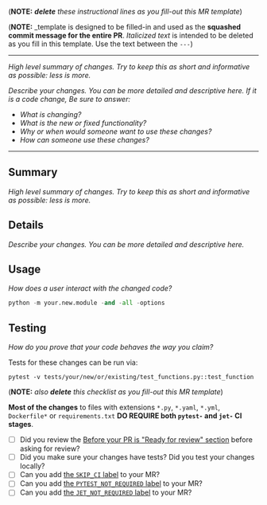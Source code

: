 (**NOTE:** _**delete** these instructional lines as you fill-out this MR template_)

(**NOTE:** _template is designed to be filled-in and used as the **squashed commit message for the entire PR**. _Italicized text_ is intended to be deleted as you fill in this template. Use the text between the `---`)

---

_High level summary of changes. Try to keep this as short and informative as possible: less is more._

_Describe your changes. You can be more detailed and descriptive here. If it is a code change, Be sure to answer:_
  - _What is changing?_
  - _What is the new or fixed functionality?_
  - _Why or when would someone want to use these changes?_
  - _How can someone use these changes?_
---

## Summary
_High level summary of changes. Try to keep this as short and informative as possible: less is more._

## Details
_Describe your changes. You can be more detailed and descriptive here._

## Usage
_How does a user interact with the changed code?_
```python
python -m your.new.module -and -all -options
```

## Testing
_How do you prove that your code behaves the way you claim?_

Tests for these changes can be run via:
```shell
pytest -v tests/your/new/or/existing/test_functions.py::test_function
```


(**NOTE:** _also **delete** this checklist as you fill-out this MR template_)

**Most of the changes** to files with extensions `*.py`, `*.yaml`, `*.yml`, `Dockerfile*` or `requirements.txt` **DO REQUIRE both `pytest-` and `jet-` CI stages**.

- [ ] Did you review the [Before your PR is "Ready for review" section](https://github.com/NVIDIA/bionemo-fw-ea/-/blob/dev/CONTRIBUTING.md?ref_type=heads#before-pr-ready) before asking for review?
- [ ] Did you make sure your changes have tests? Did you test your changes locally?
- [ ] Can you add [the `SKIP_CI` label](https://github.com/NVIDIA/bionemo-fw-ea/-/blob/dev/CONTRIBUTING.md?ref_type=heads#skip-ci) to your MR?
- [ ] Can you add [the `PYTEST_NOT_REQUIRED` label](https://github.com/NVIDIA/bionemo-fw-ea/-/blob/dev/CONTRIBUTING.md?ref_type=heads#skip-pytest) to your MR?
- [ ] Can you add [the `JET_NOT_REQUIRED` label](https://github.com/NVIDIA/bionemo-fw-ea/-/blob/dev/CONTRIBUTING.md?ref_type=heads#skip-jet) to your MR?
